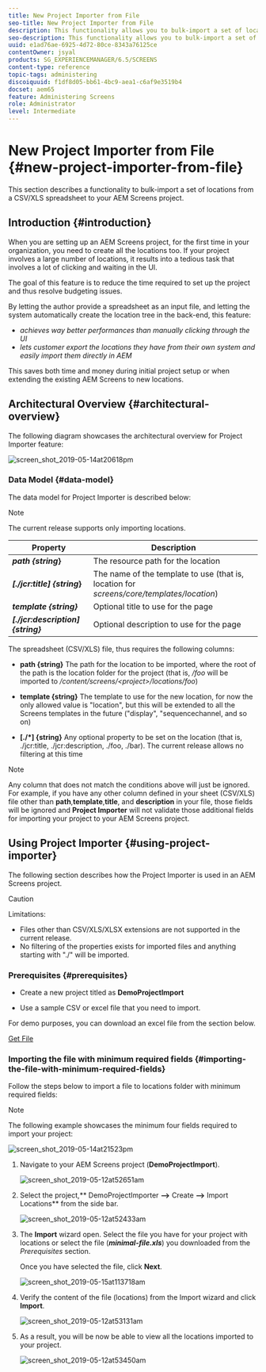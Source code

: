 ```yaml
---
title: New Project Importer from File
seo-title: New Project Importer from File
description: This functionality allows you to bulk-import a set of locations from a CSV/XLS spreadsheet to your AEM Screens project.
seo-description: This functionality allows you to bulk-import a set of locations from a CSV/XLS spreadsheet to your AEM Screens project.
uuid: e1ad76ae-6925-4d72-80ce-8343a76125ce
contentOwner: jsyal
products: SG_EXPERIENCEMANAGER/6.5/SCREENS
content-type: reference
topic-tags: administering
discoiquuid: f1df8d05-bb61-4bc9-aea1-c6af9e3519b4
docset: aem65
feature: Administering Screens
role: Administrator
level: Intermediate
---
```


# New Project Importer from File {#new-project-importer-from-file}

This section describes a functionality to bulk-import a set of locations from a CSV/XLS spreadsheet to your AEM Screens project.

## Introduction {#introduction}

When you are setting up an AEM Screens project, for the first time in your organization, you need to create all the locations too. If your project involves a large number of locations, it results into a tedious task that involves a lot of clicking and waiting in the UI.

The goal of this feature is to reduce the time required to set up the project and thus resolve budgeting issues.

By letting the author provide a spreadsheet as an input file, and letting the system automatically create the location tree in the back-end, this feature:

* *achieves way better performances than manually clicking through the UI*
* *lets customer export the locations they have from their own system and easily import them directly in AEM*

This saves both time and money during initial project setup or when extending the existing AEM Screens to new locations.

## Architectural Overview {#architectural-overview}

The following diagram showcases the architectural overview for Project Importer feature:

![screen_shot_2019-05-14at20618pm](assets/screen_shot_2019-05-14at20618pm.png)

### Data Model {#data-model}

The data model for Project Importer is described below:

>[!NOTE]
>
>The current release supports only importing locations.

| **Property** |**Description** |
|---|---|
| ***path {string*}** |The resource path for the location |
| ***[./jcr:title] {string*}** |The name of the template to use (that is, location for *screens/core/templates/location*) |
| ***template {string}*** |Optional title to use for the page |
| ***[./jcr:description] {string}*** |Optional description to use for the page |

The spreadsheet (CSV/XLS) file, thus requires the following columns:

* **path {string}** The path for the location to be imported, where the root of the path is the location folder for the project (that is, */foo* will be imported to */content/screens/&lt;project&gt;/locations/foo*)

* **template {string}** The template to use for the new location, for now the only allowed value is "location", but this will be extended to all the Screens templates in the future ("display", "sequencechannel, and so on)
* **[./*] {string}** Any optional property to be set on the location (that is, ./jcr:title, ./jcr:description, ./foo, ./bar). The current release allows no filtering at this time

>[!NOTE]
>
>Any column that does not match the conditions above will just be ignored. For example, if you have any other column defined in your sheet (CSV/XLS) file other than **path**,**template**,**title**, and **description** in your file, those fields will be ignored and **Project Importer** will not validate those additional fields for importing your project to your AEM Screens project.

## Using Project Importer {#using-project-importer}

The following section describes how the Project Importer is used in an AEM Screens project.

>[!CAUTION]
>
>Limitations:
>
>* Files other than CSV/XLS/XLSX extensions are not supported in the current release.
>* No filtering of the properties exists for imported files and anything starting with "./" will be imported.
>

### Prerequisites {#prerequisites}

* Create a new project titled as **DemoProjectImport**

* Use a sample CSV or excel file that you need to import.

For demo purposes, you can download an excel file from the section below.

[Get File](assets/minimal-file.xls)

### Importing the file with minimum required fields {#importing-the-file-with-minimum-required-fields}

Follow the steps below to import a file to locations folder with minimum required fields:

>[!NOTE]
>
>The following example showcases the minimum four fields required to import your project:

![screen_shot_2019-05-14at21523pm](assets/screen_shot_2019-05-14at21523pm.png)

1. Navigate to your AEM Screens project (**DemoProjectImport**).

   ![screen_shot_2019-05-12at52651am](assets/screen_shot_2019-05-12at52651am.png)

1. Select the project,** DemoProjectImporter **--&gt;** Create **--&gt;** Import Locations** from the side bar.

   ![screen_shot_2019-05-12at52433am](assets/screen_shot_2019-05-12at52433am.png)

1. The **Import** wizard open. Select the file you have for your project with locations or select the file (***minimal-file.xls***) you downloaded from the *Prerequisites* section.

   Once you have selected the file, click **Next**.

   ![screen_shot_2019-05-15at113718am](assets/screen_shot_2019-05-15at113718am.png)

1. Verify the content of the file (locations) from the Import wizard and click **Import**.

   ![screen_shot_2019-05-12at53131am](assets/screen_shot_2019-05-12at53131am.png)

1. As a result, you will be now be able to view all the locations imported to your project.

   ![screen_shot_2019-05-12at53450am](assets/screen_shot_2019-05-12at53450am.png)

